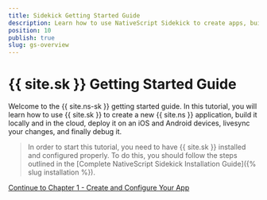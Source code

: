```yaml
---
title: Sidekick Getting Started Guide
description: Learn how to use NativeScript Sidekick to create apps, build for iOS and Android in the cloud, deploy to a physical device, and debug on device.
position: 10
publish: true
slug: gs-overview
---
```


# {{ site.sk }} Getting Started Guide

Welcome to the {{ site.ns-sk }} getting started guide. In this tutorial, you will learn how to use {{ site.sk }} to create a new {{ site.ns }} application, build it locally and in the cloud, deploy it on an iOS and Android devices, livesync your changes, and finally debug it.

> In order to start this tutorial, you need to have {{ site.sk }} installed and configured properly. To do this, you should follow the steps outlined in the [Complete NativeScript Sidekick Installation Guide]({% slug installation %}).

<div class="next-chapter-link-container">
  <a href="create-app">Continue to Chapter 1 - Create and Configure Your App</a>
</div>
